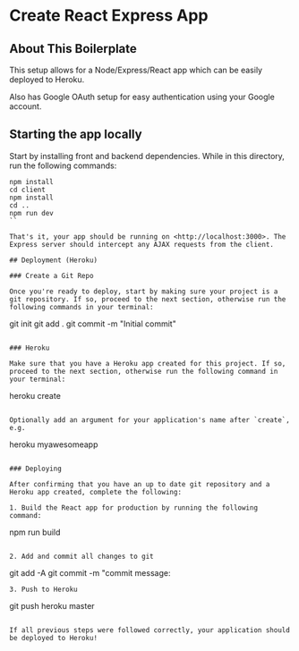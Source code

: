 # Create React Express App

## About This Boilerplate

This setup allows for a Node/Express/React app which can be easily deployed to Heroku.

Also has Google OAuth setup for easy authentication using your Google account.

## Starting the app locally

Start by installing front and backend dependencies. While in this directory, run the following commands:

```
npm install
cd client
npm install
cd ..
npm run dev
``

That's it, your app should be running on <http://localhost:3000>. The Express server should intercept any AJAX requests from the client.

## Deployment (Heroku)

### Create a Git Repo

Once you're ready to deploy, start by making sure your project is a git repository. If so, proceed to the next section, otherwise run the following commands in your terminal:

```
git init
git add .
git commit -m "Initial commit"
```

### Heroku

Make sure that you have a Heroku app created for this project. If so, proceed to the next section, otherwise run the following command in your terminal:

```
heroku create
```

Optionally add an argument for your application's name after `create`, e.g.

```
heroku myawesomeapp
```

### Deploying

After confirming that you have an up to date git repository and a Heroku app created, complete the following:

1. Build the React app for production by running the following command:

```
npm run build
```

2. Add and commit all changes to git
```
git add -A
git commit -m "commit message:
```
3. Push to Heroku
```
git push heroku master
```

If all previous steps were followed correctly, your application should be deployed to Heroku!
